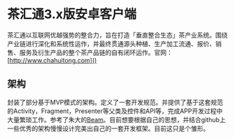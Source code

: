# 茶汇通3.x版安卓客户端
茶汇通以互联网优越强势的整合力，旨在打造「垂直整合生态」茶产业系统。围绕产业链进行深化和系统性运作，并最终贯通源头种植、生产加工流通、报价、销售、服务及衍生产品的整个茶产品链的自有闭环运作。官网：[http://www.chahuitong.com]()

## 架构
封装了部分基于MVP模式的架构。定义了一套开发规范。并提供了基于这套规范的Activity，Fragment，Presenter等父类及控件和API等，完成APP开发过程中大量繁琐工作。参考了朱大的[Beam](https://github.com/Jude95/Beam)。目前想要根据自己的思想，并结合github上一些优秀的架构慢慢设计完美出自己的一套开发框架。目前这只是个雏形。
